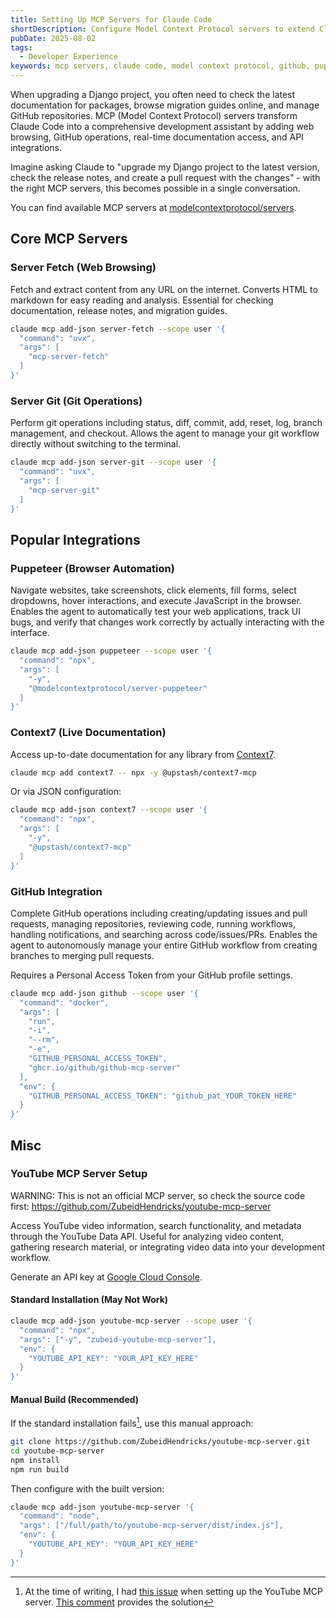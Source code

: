```yaml
---
title: Setting Up MCP Servers for Claude Code
shortDescription: Configure Model Context Protocol servers to extend Claude Code with web browsing, GitHub integration, documentation access, and more
pubDate: 2025-08-02
tags:
  - Developer Experience
keywords: mcp servers, claude code, model context protocol, github, puppeteer, context7, youtube api, development tools
---
```


When upgrading a Django project, you often need to check the latest documentation for packages, browse migration guides online, and manage GitHub repositories. MCP (Model Context Protocol) servers transform Claude Code into a comprehensive development assistant by adding web browsing, GitHub operations, real-time documentation access, and API integrations.

Imagine asking Claude to "upgrade my Django project to the latest version, check the release notes, and create a pull request with the changes" - with the right MCP servers, this becomes possible in a single conversation.

You can find available MCP servers at [modelcontextprotocol/servers](https://github.com/modelcontextprotocol/servers).

## Core MCP Servers

### Server Fetch (Web Browsing)
Fetch and extract content from any URL on the internet. Converts HTML to markdown for easy reading and analysis. Essential for checking documentation, release notes, and migration guides.

```bash
claude mcp add-json server-fetch --scope user '{
  "command": "uvx",
  "args": [
    "mcp-server-fetch"
  ]
}'
```

### Server Git (Git Operations)
Perform git operations including status, diff, commit, add, reset, log, branch management, and checkout. Allows the agent to manage your git workflow directly without switching to the terminal.

```bash
claude mcp add-json server-git --scope user '{
  "command": "uvx",
  "args": [
    "mcp-server-git"
  ]
}'
```

## Popular Integrations

### Puppeteer (Browser Automation)
Navigate websites, take screenshots, click elements, fill forms, select dropdowns, hover interactions, and execute JavaScript in the browser. Enables the agent to automatically test your web applications, track UI bugs, and verify that changes work correctly by actually interacting with the interface.

```bash
claude mcp add-json puppeteer --scope user '{
  "command": "npx",
  "args": [
    "-y",
    "@modelcontextprotocol/server-puppeteer"
  ]
}'
```

### Context7 (Live Documentation)
Access up-to-date documentation for any library from [Context7](https://context7.com/).

```bash
claude mcp add context7 -- npx -y @upstash/context7-mcp
```

Or via JSON configuration:
```bash
claude mcp add-json context7 --scope user '{
  "command": "npx",
  "args": [
    "-y",
    "@upstash/context7-mcp"
  ]
}'
```

### GitHub Integration
Complete GitHub operations including creating/updating issues and pull requests, managing repositories, reviewing code, running workflows, handling notifications, and searching across code/issues/PRs. Enables the agent to autonomously manage your entire GitHub workflow from creating branches to merging pull requests.

Requires a Personal Access Token from your GitHub profile settings.

```bash
claude mcp add-json github --scope user '{
  "command": "docker",
  "args": [
    "run",
    "-i",
    "--rm",
    "-e",
    "GITHUB_PERSONAL_ACCESS_TOKEN",
    "ghcr.io/github/github-mcp-server"
  ],
  "env": {
    "GITHUB_PERSONAL_ACCESS_TOKEN": "github_pat_YOUR_TOKEN_HERE"
  }
}'
```

## Misc

### YouTube MCP Server Setup

WARNING: This is not an official MCP server, so check the source code first: https://github.com/ZubeidHendricks/youtube-mcp-server

Access YouTube video information, search functionality, and metadata through the YouTube Data API. Useful for analyzing video content, gathering research material, or integrating video data into your development workflow.

Generate an API key at [Google Cloud Console](https://console.cloud.google.com/apis/credentials).

#### Standard Installation (May Not Work)
```bash
claude mcp add-json youtube-mcp-server --scope user '{
  "command": "npx",
  "args": ["-y", "zubeid-youtube-mcp-server"],
  "env": {
    "YOUTUBE_API_KEY": "YOUR_API_KEY_HERE"
  }
}'
```

#### Manual Build (Recommended)
If the standard installation fails[^1], use this manual approach:

```bash
git clone https://github.com/ZubeidHendricks/youtube-mcp-server.git
cd youtube-mcp-server
npm install
npm run build
```

Then configure with the built version:
```bash
claude mcp add-json youtube-mcp-server '{
  "command": "node",
  "args": ["/full/path/to/youtube-mcp-server/dist/index.js"],
  "env": {
    "YOUTUBE_API_KEY": "YOUR_API_KEY_HERE"
  }
}'
```

[^1]: At the time of writing, I had [this issue](https://github.com/ZubeidHendricks/youtube-mcp-server/issues/11) when setting up the YouTube MCP server.
[This comment](https://github.com/ZubeidHendricks/youtube-mcp-server/issues/11#issuecomment-3113849638) provides the solution
